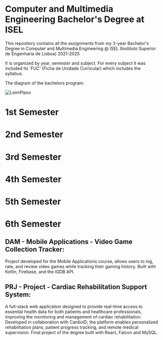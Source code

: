 # Computer and Multimedia Engineering Bachelor's Degree at ISEL
 
This repository contains all the assignments from my 3-year Bachelor's Degree in Computer and Multimedia Engineering @ ISEL (Instituto Superior de Engenharia de Lisboa) 2021-2025

It is organized by year, semester and subject. For every subject it was included its 'FUC' (Ficha de Unidade Curricular) which includes the syllabus.

The diagram of the bachelors program:

![LeimPlano](https://github.com/user-attachments/assets/27291093-020e-461b-b279-39a075744854)

# 1st Semester

# 2nd Semester

# 3rd Semester

# 4th Semester

# 5th Semester

# 6th Semester
## DAM - Mobile Applications - Video Game Collection Tracker:
Project developed for the Mobile Applications course, allows users to log, rate, and review video games while tracking their gaming history.
Built with Kotlin, Firebase, and the IGDB API.

## PRJ - Project - Cardiac Rehabilitation Support System:
A full-stack web application designed to provide real-time access to essential health data for both patients and healthcare professionals,
improving the monitoring and management of cardiac rehabilitation. Developed in collaboration with CardioID, the platform enables
personalized rehabilitation plans, patient progress tracking, and remote medical supervision. Final project of the degree built with React,
Falcon and MySQL.



